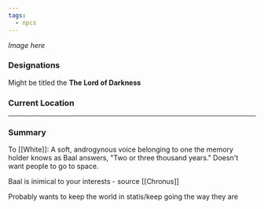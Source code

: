 ```yaml
---
tags:
  - npcs
---
```

*Image here*

### Designations
Might be titled the **The Lord of Darkness**

### Current Location


___
### Summary

To [[White]]:
A soft, androgynous voice belonging to one the memory holder knows as Baal answers, "Two or three thousand years."
Doesn't want people to go to space. 

Baal is inimical to your interests - source [[Chronus]]

Probably wants to keep the world in statis/keep going the way they are
